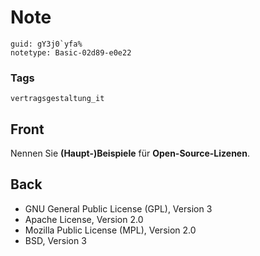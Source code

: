 # Note
```
guid: gY3j0`yfa%
notetype: Basic-02d89-e0e22
```

### Tags
```
vertragsgestaltung_it
```

## Front
Nennen Sie <b>(Haupt-)Beispiele</b> für <b>Open-Source-Lizenen</b>.

## Back
<ul><li>GNU General Public License (GPL), Version 3</li><li>Apache License, Version 2.0</li><li>Mozilla Public License (MPL), Version 2.0</li><li>BSD, Version 3
</li></ul>
